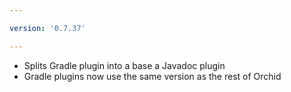 ```yaml
---

version: '0.7.37'

---
```


- Splits Gradle plugin into a base a Javadoc plugin
- Gradle plugins now use the same version as the rest of Orchid
